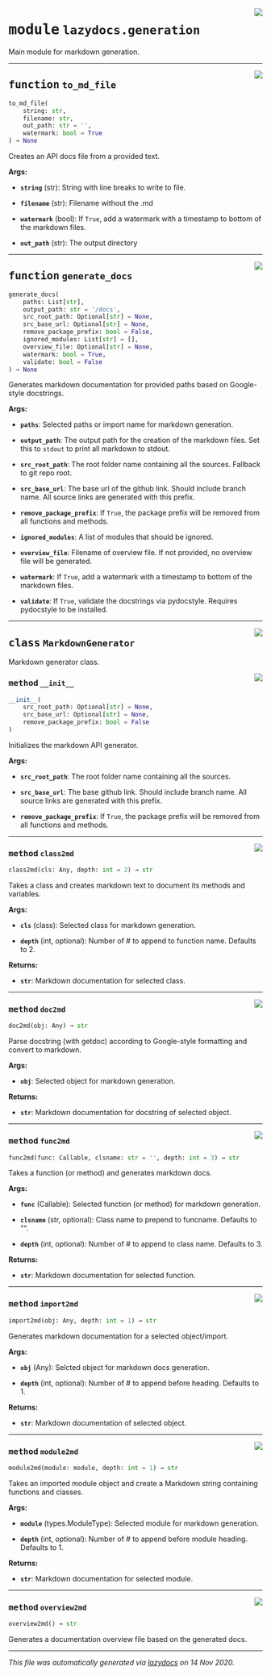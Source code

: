 
<a href="../src/lazydocs/generation.py#L0"><img align="right" style="float:right;" src="https://img.shields.io/badge/-source-cccccc?style=flat-square"></a>

# <kbd>module</kbd> `lazydocs.generation`
Main module for markdown generation.


---

<a href="../src/lazydocs/generation.py#L172"><img align="right" style="float:right;" src="https://img.shields.io/badge/-source-cccccc?style=flat-square"></a>

## <kbd>function</kbd> `to_md_file`

```python
to_md_file(
    string: str,
    filename: str,
    out_path: str = '',
    watermark: bool = True
) → None
```

Creates an API docs file from a provided text.


**Args:**


 - <b>`string`</b> (str):  String with line breaks to write to file.

 - <b>`filename`</b> (str):  Filename without the .md

 - <b>`watermark`</b> (bool):  If `True`, add a watermark with a timestamp to bottom of the markdown files.

 - <b>`out_path`</b> (str):  The output directory


---

<a href="../src/lazydocs/generation.py#L751"><img align="right" style="float:right;" src="https://img.shields.io/badge/-source-cccccc?style=flat-square"></a>

## <kbd>function</kbd> `generate_docs`

```python
generate_docs(
    paths: List[str],
    output_path: str = '/docs',
    src_root_path: Optional[str] = None,
    src_base_url: Optional[str] = None,
    remove_package_prefix: bool = False,
    ignored_modules: List[str] = [],
    overview_file: Optional[str] = None,
    watermark: bool = True,
    validate: bool = False
) → None
```

Generates markdown documentation for provided paths based on Google-style docstrings.


**Args:**


 - <b>`paths`</b>:  Selected paths or import name for markdown generation.

 - <b>`output_path`</b>:  The output path for the creation of the markdown files. Set this to `stdout` to print all markdown to stdout.

 - <b>`src_root_path`</b>:  The root folder name containing all the sources. Fallback to git repo root.

 - <b>`src_base_url`</b>:  The base url of the github link. Should include branch name. All source links are generated with this prefix.

 - <b>`remove_package_prefix`</b>:  If `True`, the package prefix will be removed from all functions and methods.

 - <b>`ignored_modules`</b>:  A list of modules that should be ignored.

 - <b>`overview_file`</b>:  Filename of overview file. If not provided, no overview file will be generated.

 - <b>`watermark`</b>:  If `True`, add a watermark with a timestamp to bottom of the markdown files.

 - <b>`validate`</b>:  If `True`, validate the docstrings via pydocstyle. Requires pydocstyle to be installed.


---

<a href="../src/lazydocs/generation.py#L247"><img align="right" style="float:right;" src="https://img.shields.io/badge/-source-cccccc?style=flat-square"></a>

## <kbd>class</kbd> `MarkdownGenerator`
Markdown generator class.



<a href="../src/lazydocs/generation.py#L250"><img align="right" style="float:right;" src="https://img.shields.io/badge/-source-cccccc?style=flat-square"></a>

### <kbd>method</kbd> `__init__`

```python
__init__(
    src_root_path: Optional[str] = None,
    src_base_url: Optional[str] = None,
    remove_package_prefix: bool = False
)
```

Initializes the markdown API generator.


**Args:**


 - <b>`src_root_path`</b>:  The root folder name containing all the sources.

 - <b>`src_base_url`</b>:  The base github link. Should include branch name.
 All source links are generated with this prefix.

 - <b>`remove_package_prefix`</b>:  If `True`, the package prefix will be removed from all functions and methods.



---

<a href="../src/lazydocs/generation.py#L514"><img align="right" style="float:right;" src="https://img.shields.io/badge/-source-cccccc?style=flat-square"></a>

### <kbd>method</kbd> `class2md`

```python
class2md(cls: Any, depth: int = 2) → str
```

Takes a class and creates markdown text to document its methods and variables.


**Args:**


 - <b>`cls`</b> (class):  Selected class for markdown generation.

 - <b>`depth`</b> (int, optional):  Number of # to append to function name. Defaults to 2.


**Returns:**


 - <b>`str`</b>:  Markdown documentation for selected class.

---

<a href="../src/lazydocs/generation.py#L339"><img align="right" style="float:right;" src="https://img.shields.io/badge/-source-cccccc?style=flat-square"></a>

### <kbd>method</kbd> `doc2md`

```python
doc2md(obj: Any) → str
```

Parse docstring (with getdoc) according to Google-style formatting and convert to markdown.


**Args:**


 - <b>`obj`</b>:  Selected object for markdown generation.


**Returns:**


 - <b>`str`</b>:  Markdown documentation for docstring of selected object.

---

<a href="../src/lazydocs/generation.py#L434"><img align="right" style="float:right;" src="https://img.shields.io/badge/-source-cccccc?style=flat-square"></a>

### <kbd>method</kbd> `func2md`

```python
func2md(func: Callable, clsname: str = '', depth: int = 3) → str
```

Takes a function (or method) and generates markdown docs.


**Args:**


 - <b>`func`</b> (Callable):  Selected function (or method) for markdown generation.

 - <b>`clsname`</b> (str, optional):  Class name to prepend to funcname. Defaults to "".

 - <b>`depth`</b> (int, optional):  Number of # to append to class name. Defaults to 3.


**Returns:**


 - <b>`str`</b>:  Markdown documentation for selected function.

---

<a href="../src/lazydocs/generation.py#L688"><img align="right" style="float:right;" src="https://img.shields.io/badge/-source-cccccc?style=flat-square"></a>

### <kbd>method</kbd> `import2md`

```python
import2md(obj: Any, depth: int = 1) → str
```

Generates markdown documentation for a selected object/import.


**Args:**


 - <b>`obj`</b> (Any):  Selcted object for markdown docs generation.

 - <b>`depth`</b> (int, optional):  Number of # to append before heading. Defaults to 1.


**Returns:**


 - <b>`str`</b>:  Markdown documentation of selected object.

---

<a href="../src/lazydocs/generation.py#L601"><img align="right" style="float:right;" src="https://img.shields.io/badge/-source-cccccc?style=flat-square"></a>

### <kbd>method</kbd> `module2md`

```python
module2md(module: module, depth: int = 1) → str
```

Takes an imported module object and create a Markdown string containing functions and classes.


**Args:**


 - <b>`module`</b> (types.ModuleType):  Selected module for markdown generation.

 - <b>`depth`</b> (int, optional):  Number of # to append before module heading. Defaults to 1.


**Returns:**


 - <b>`str`</b>:  Markdown documentation for selected module.

---

<a href="../src/lazydocs/generation.py#L708"><img align="right" style="float:right;" src="https://img.shields.io/badge/-source-cccccc?style=flat-square"></a>

### <kbd>method</kbd> `overview2md`

```python
overview2md() → str
```

Generates a documentation overview file based on the generated docs.




---

_This file was automatically generated via [lazydocs](https://github.com/ml-tooling/lazydocs) on 14 Nov 2020._
